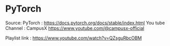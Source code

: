 # PyTorch

Source:
PyTorch : https://docs.pytorch.org/docs/stable/index.html
You tube Channel : CampusX
https://www.youtube.com/@campusx-official

Playlist link : https://www.youtube.com/watch?v=QZsguRbcOBM
